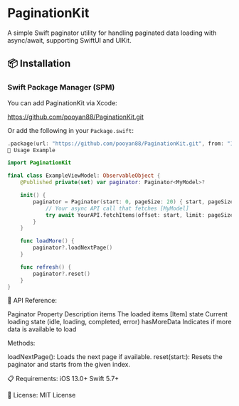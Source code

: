 # PaginationKit

A simple Swift paginator utility for handling paginated data loading with async/await, supporting SwiftUI and UIKit.

## 📦 Installation

### Swift Package Manager (SPM)

You can add PaginationKit via Xcode:

https://github.com/pooyan88/PaginationKit.git


Or add the following in your `Package.swift`:

```swift
.package(url: "https://github.com/pooyan88/PaginationKit.git", from: "1.0.0")
🚀 Usage Example

import PaginationKit

final class ExampleViewModel: ObservableObject {
    @Published private(set) var paginator: Paginator<MyModel>?

    init() {
        paginator = Paginator(start: 0, pageSize: 20) { start, pageSize in
            // Your async API call that fetches [MyModel]
            try await YourAPI.fetchItems(offset: start, limit: pageSize)
        }
    }

    func loadMore() {
        paginator?.loadNextPage()
    }

    func refresh() {
        paginator?.reset()
    }
}
```

🧩 API Reference:

Paginator<Item>
Property	Description
items	The loaded items [Item]
state	Current loading state (idle, loading, completed, error)
hasMoreData	Indicates if more data is available to load

Methods:

loadNextPage(): Loads the next page if available.
reset(start:): Resets the paginator and starts from the given index.

📋 Requirements:
iOS 13.0+
Swift 5.7+

📄 License:
MIT License
